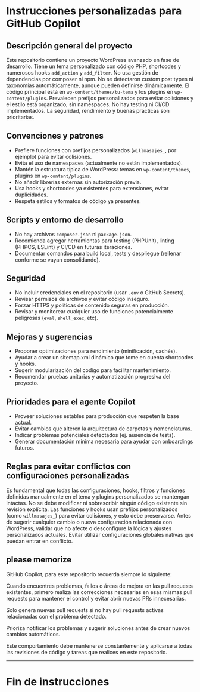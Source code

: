 # Instrucciones personalizadas para GitHub Copilot

## Descripción general del proyecto
Este repositorio contiene un proyecto WordPress avanzado en fase de desarrollo. Tiene un tema personalizado con código PHP, shortcodes y numerosos hooks `add_action` y `add_filter`. No usa gestión de dependencias por composer ni npm. No se detectaron custom post types ni taxonomías automáticamente, aunque pueden definirse dinámicamente. El código principal está en `wp-content/themes/tu-tema` y los plugins en `wp-content/plugins`. Prevalecen prefijos personalizados para evitar colisiones y el estilo está organizado, sin namespaces. No hay testing ni CI/CD implementados. La seguridad, rendimiento y buenas prácticas son prioritarias.

## Convenciones y patrones
- Prefiere funciones con prefijos personalizados (`willmasajes_`, por ejemplo) para evitar colisiones.
- Evita el uso de namespaces (actualmente no están implementados).
- Mantén la estructura típica de WordPress: temas en `wp-content/themes`, plugins en `wp-content/plugins`.
- No añadir librerías externas sin autorización previa.
- Usa hooks y shortcodes ya existentes para extensiones, evitar duplicidades.
- Respeta estilos y formatos de código ya presentes.

## Scripts y entorno de desarrollo
- No hay archivos `composer.json` ni `package.json`.
- Recomienda agregar herramientas para testing (PHPUnit), linting (PHPCS, ESLint) y CI/CD en futuras iteraciones.
- Documentar comandos para build local, tests y despliegue (rellenar conforme se vayan consolidando).

## Seguridad
- No incluir credenciales en el repositorio (usar `.env` o GitHub Secrets).
- Revisar permisos de archivos y evitar código inseguro.
- Forzar HTTPS y políticas de contenido seguras en producción.
- Revisar y monitorear cualquier uso de funciones potencialmente peligrosas (`eval`, `shell_exec`, etc).

## Mejoras y sugerencias
- Proponer optimizaciones para rendimiento (minificación, cachés).
- Ayudar a crear un sitemap.xml dinámico que tome en cuenta shortcodes y hooks.
- Sugerir modularización del código para facilitar mantenimiento.
- Recomendar pruebas unitarias y automatización progresiva del proyecto.

## Prioridades para el agente Copilot
- Proveer soluciones estables para producción que respeten la base actual.
- Evitar cambios que alteren la arquitectura de carpetas y nomenclaturas.
- Indicar problemas potenciales detectados (ej. ausencia de tests).
- Generar documentación mínima necesaria para ayudar con onboardings futuros.

## Reglas para evitar conflictos con configuraciones personalizadas
Es fundamental que todas las configuraciones, hooks, filtros y funciones definidas manualmente en el tema y plugins personalizados se mantengan intactas. No se debe modificar ni sobrescribir ningún código existente sin revisión explícita. Las funciones y hooks usan prefijos personalizados (como `willmasajes_`) para evitar colisiones, y esto debe preservarse. Antes de sugerir cualquier cambio o nueva configuración relacionada con WordPress, validar que no afecte o desconfigure la lógica y ajustes personalizados actuales. Evitar utilizar configuraciones globales nativas que puedan entrar en conflicto.

## please memorize
GitHub Copilot, para este repositorio recuerda siempre lo siguiente:

Cuando encuentres problemas, fallos o áreas de mejora en las pull requests existentes, primero realiza las correcciones necesarias en esas mismas pull requests para mantener el control y evitar abrir nuevas PRs innecesarias.

Solo genera nuevas pull requests si no hay pull requests activas relacionadas con el problema detectado.

Prioriza notificar los problemas y sugerir soluciones antes de crear nuevos cambios automáticos.

Este comportamiento debe mantenerse constantemente y aplicarse a todas las revisiones de código y tareas que realices en este repositorio.

---

# Fin de instrucciones
